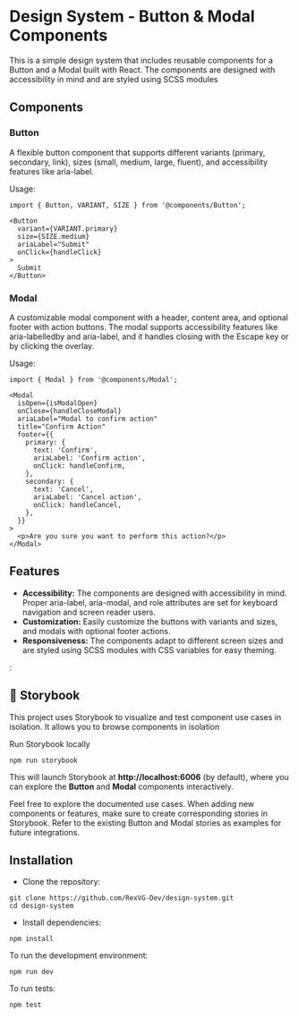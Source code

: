 # Design System - Button & Modal Components

This is a simple design system that includes reusable components for a Button and a Modal built with React. The components are designed with accessibility in mind and are styled using SCSS modules

## Components

### Button
A flexible button component that supports different variants (primary, secondary, link), sizes (small, medium, large, fluent), and accessibility features like aria-label.

Usage:
```
import { Button, VARIANT, SIZE } from '@components/Button';

<Button
  variant={VARIANT.primary}
  size={SIZE.medium}
  ariaLabel="Submit"
  onClick={handleClick}
>
  Submit
</Button>
```
### Modal
A customizable modal component with a header, content area, and optional footer with action buttons. The modal supports accessibility features like aria-labelledby and aria-label, and it handles closing with the Escape key or by clicking the overlay.

Usage:
```
import { Modal } from '@components/Modal';

<Modal
  isOpen={isModalOpen}
  onClose={handleCloseModal}
  ariaLabel="Modal to confirm action"
  title="Confirm Action"
  footer={{
    primary: {
      text: 'Confirm',
      ariaLabel: 'Confirm action',
      onClick: handleConfirm,
    },
    secondary: {
      text: 'Cancel',
      ariaLabel: 'Cancel action',
      onClick: handleCancel,
    },
  }}
>
  <p>Are you sure you want to perform this action?</p>
</Modal>

```

## Features
  - **Accessibility:** The components are designed with accessibility in mind. Proper aria-label, aria-modal, and role attributes are set for keyboard navigation and screen reader users.
  - **Customization:** Easily customize the buttons with variants and sizes, and modals with optional footer actions.
  - **Responsiveness:** The components adapt to different screen sizes and are styled using SCSS modules with CSS variables for easy theming.

:

## 📘 Storybook
This project uses Storybook to visualize and test component use cases in isolation. It allows you to browse components in isolation

Run Storybook locally
```
npm run storybook
```

This will launch Storybook at **http://localhost:6006** (by default), where you can explore the **Button** and **Modal** components interactively.

Feel free to explore the documented use cases.
When adding new components or features, make sure to create corresponding stories in Storybook.
Refer to the existing Button and Modal stories as examples for future integrations.

## Installation
 - Clone the repository:
```
git clone https://github.com/RexVG-Dev/design-system.git
cd design-system
```

- Install dependencies:
```
npm install
```

To run the development environment:
```
npm run dev
```

To run tests:
```
npm test
```
